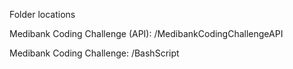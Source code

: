 Folder locations

Medibank Coding Challenge (API):
/MedibankCodingChallengeAPI

Medibank Coding Challenge:
/BashScript
